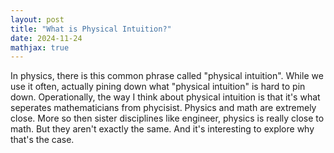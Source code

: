 ```yaml
---
layout: post
title: "What is Physical Intuition?"
date: 2024-11-24
mathjax: true
---
```


In physics, there is this common phrase called "physical intuition". While we use it often, actually pining down what "physical intuition"
is hard to pin down. Operationally, the way I think about physical intuition is that it's what seperates mathematicians from phycisist. 
Physics and math are extremely close. More so then sister disciplines like engineer, physics is really close to math. But they aren't
exactly the same. And it's interesting to explore why that's the case.